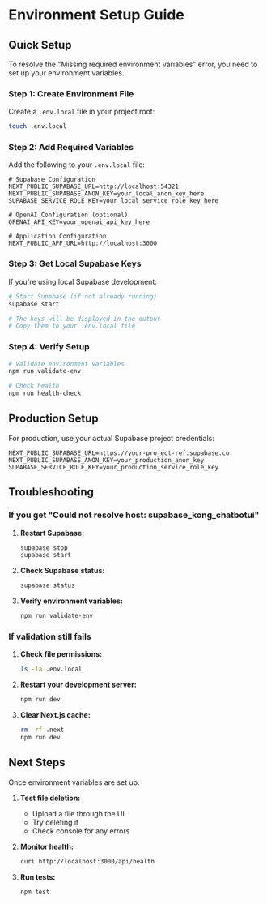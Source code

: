 # Environment Setup Guide

## Quick Setup

To resolve the "Missing required environment variables" error, you need to set up your environment variables.

### Step 1: Create Environment File

Create a `.env.local` file in your project root:

```bash
touch .env.local
```

### Step 2: Add Required Variables

Add the following to your `.env.local` file:

```env
# Supabase Configuration
NEXT_PUBLIC_SUPABASE_URL=http://localhost:54321
NEXT_PUBLIC_SUPABASE_ANON_KEY=your_local_anon_key_here
SUPABASE_SERVICE_ROLE_KEY=your_local_service_role_key_here

# OpenAI Configuration (optional)
OPENAI_API_KEY=your_openai_api_key_here

# Application Configuration
NEXT_PUBLIC_APP_URL=http://localhost:3000
```

### Step 3: Get Local Supabase Keys

If you're using local Supabase development:

```bash
# Start Supabase (if not already running)
supabase start

# The keys will be displayed in the output
# Copy them to your .env.local file
```

### Step 4: Verify Setup

```bash
# Validate environment variables
npm run validate-env

# Check health
npm run health-check
```

## Production Setup

For production, use your actual Supabase project credentials:

```env
NEXT_PUBLIC_SUPABASE_URL=https://your-project-ref.supabase.co
NEXT_PUBLIC_SUPABASE_ANON_KEY=your_production_anon_key
SUPABASE_SERVICE_ROLE_KEY=your_production_service_role_key
```

## Troubleshooting

### If you get "Could not resolve host: supabase_kong_chatbotui"

1. **Restart Supabase:**
   ```bash
   supabase stop
   supabase start
   ```

2. **Check Supabase status:**
   ```bash
   supabase status
   ```

3. **Verify environment variables:**
   ```bash
   npm run validate-env
   ```

### If validation still fails

1. **Check file permissions:**
   ```bash
   ls -la .env.local
   ```

2. **Restart your development server:**
   ```bash
   npm run dev
   ```

3. **Clear Next.js cache:**
   ```bash
   rm -rf .next
   npm run dev
   ```

## Next Steps

Once environment variables are set up:

1. **Test file deletion:**
   - Upload a file through the UI
   - Try deleting it
   - Check console for any errors

2. **Monitor health:**
   ```bash
   curl http://localhost:3000/api/health
   ```

3. **Run tests:**
   ```bash
   npm test
   ``` 